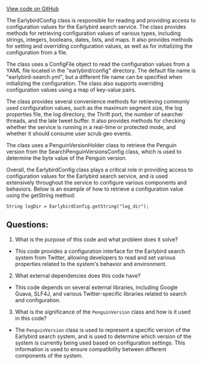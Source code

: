 [View code on GitHub](https://github.com/misbahsy/the-algorithm/src/java/com/twitter/search/earlybird/common/config/EarlybirdConfig.java)

The EarlybirdConfig class is responsible for reading and providing access to configuration values for the Earlybird search service. The class provides methods for retrieving configuration values of various types, including strings, integers, booleans, dates, lists, and maps. It also provides methods for setting and overriding configuration values, as well as for initializing the configuration from a file.

The class uses a ConfigFile object to read the configuration values from a YAML file located in the "earlybird/config" directory. The default file name is "earlybird-search.yml", but a different file name can be specified when initializing the configuration. The class also supports overriding configuration values using a map of key-value pairs.

The class provides several convenience methods for retrieving commonly used configuration values, such as the maximum segment size, the log properties file, the log directory, the Thrift port, the number of searcher threads, and the late tweet buffer. It also provides methods for checking whether the service is running in a real-time or protected mode, and whether it should consume user scrub geo events.

The class uses a PenguinVersionHolder class to retrieve the Penguin version from the SearchPenguinVersionsConfig class, which is used to determine the byte value of the Penguin version.

Overall, the EarlybirdConfig class plays a critical role in providing access to configuration values for the Earlybird search service, and is used extensively throughout the service to configure various components and behaviors. Below is an example of how to retrieve a configuration value using the getString method:

```
String logDir = EarlybirdConfig.getString("log_dir");
```
## Questions: 
 1. What is the purpose of this code and what problem does it solve?
- This code provides a configuration interface for the Earlybird search system from Twitter, allowing developers to read and set various properties related to the system's behavior and environment.

2. What external dependencies does this code have?
- This code depends on several external libraries, including Google Guava, SLF4J, and various Twitter-specific libraries related to search and configuration.

3. What is the significance of the `PenguinVersion` class and how is it used in this code?
- The `PenguinVersion` class is used to represent a specific version of the Earlybird search system, and is used to determine which version of the system is currently being used based on configuration settings. This information is used to ensure compatibility between different components of the system.